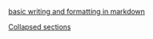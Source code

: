 [basic writing and formatting in markdown](https://docs.github.com/en/get-started/writing-on-github/getting-started-with-writing-and-formatting-on-github/basic-writing-and-formatting-syntax)

[Collapsed sections](https://docs.github.com/en/get-started/writing-on-github/working-with-advanced-formatting/organizing-information-with-collapsed-sections)
